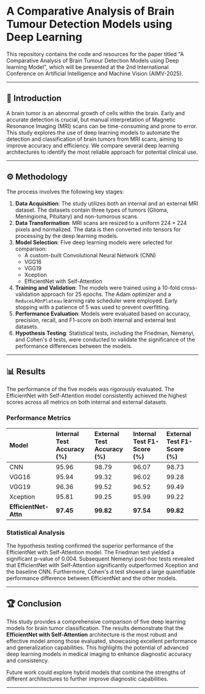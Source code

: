 # A Comparative Analysis of Brain Tumour Detection Models using Deep Learning

This repository contains the code and resources for the paper titled "A Comparative Analysis of Brain Tumour Detection Models using Deep learning Model", which will be presented at the 2nd International Conference on Artificial Intelligence and Machine Vision (AIMV-2025).

***

## 📖 Introduction

A brain tumor is an abnormal growth of cells within the brain. Early and accurate detection is crucial, but manual interpretation of Magnetic Resonance Imaging (MRI) scans can be time-consuming and prone to error. This study explores the use of deep learning models to automate the detection and classification of brain tumors from MRI scans, aiming to improve accuracy and efficiency. We compare several deep learning architectures to identify the most reliable approach for potential clinical use.

***

## ⚙️ Methodology

The process involves the following key stages:

1.  **Data Acquisition**: The study utilizes both an internal and an external MRI dataset. The datasets contain three types of tumors (Glioma, Meningioma, Pituitary) and non-tumorous scans.
2.  **Data Transformation**: MRI scans are resized to a uniform $224 \times 224$ pixels and normalized. The data is then converted into tensors for processing by the deep learning models.
3.  **Model Selection**: Five deep learning models were selected for comparison:
    * A custom-built Convolutional Neural Network (CNN)
    * VGG16
    * VGG19
    * Xception
    * EfficientNet with Self-Attention
4.  **Training and Validation**: The models were trained using a 10-fold cross-validation approach for 25 epochs. The Adam optimizer and a `ReduceLROnPlateau` learning rate scheduler were employed. Early stopping with a patience of 5 was used to prevent overfitting.
5.  **Performance Evaluation**: Models were evaluated based on accuracy, precision, recall, and F1-score on both internal and external test datasets.
6.  **Hypothesis Testing**: Statistical tests, including the Friedman, Nemenyi, and Cohen's d tests, were conducted to validate the significance of the performance differences between the models.

***

## 📊 Results

The performance of the five models was rigorously evaluated. The EfficientNet with Self-Attention model consistently achieved the highest scores across all metrics on both internal and external datasets.

### Performance Metrics

| Model | Internal Test Accuracy (%) | External Test Accuracy (%) | Internal Test F1-Score (%) | External Test F1-Score (%) |
| :--- | :--- | :--- | :--- | :--- |
| CNN | 95.96 | 98.79 | 96.07 | 98.73 |
| VGG16 | 95.94 | 99.32 | 96.02 | 99.28 |
| VGG19 | 96.36 | 99.52 | 96.52 | 99.49 |
| Xception | 95.81 | 99.25 | 95.99 | 99.22 |
| **EfficientNet-Attn** | **97.45** | **99.82** | **97.54** | **99.82** |

### Statistical Analysis

The hypothesis testing confirmed the superior performance of the EfficientNet with Self-Attention model. The Friedman test yielded a significant p-value of 0.004. Subsequent Nemenyi post-hoc tests revealed that EfficientNet with Self-Attention significantly outperformed Xception and the baseline CNN. Furthermore, Cohen's d test showed a large quantifiable performance difference between EfficientNet and the other models.

***

## 🏆 Conclusion

This study provides a comprehensive comparison of five deep learning models for brain tumor classification. The results demonstrate that the **EfficientNet with Self-Attention** architecture is the most robust and effective model among those evaluated, showcasing excellent performance and generalization capabilities. This highlights the potential of advanced deep learning models in medical imaging to enhance diagnostic accuracy and consistency.

Future work could explore hybrid models that combine the strengths of different architectures to further improve diagnostic capabilities.

***
